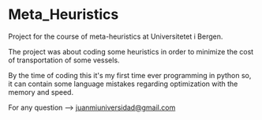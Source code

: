 # Meta_Heuristics

Project for the course of meta-heuristics at Universitetet i Bergen.

The project was about coding some heuristics in order to minimize the cost of transportation of some vessels.

By the time of coding this it's my first time ever programming in python so, it can contain some language mistakes regarding optimization with the memory and speed.

For any question --> juanmiuniversidad@gmail.com
